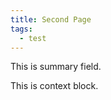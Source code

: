 ```yaml
---
title: Second Page
tags:
  - test
---
```


This is summary field.

<!-- more -->

This is context block.
